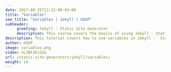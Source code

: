 ```yaml
---
date: 2017-09-25T13:12:00-04:00
title: "Variables"
seo_title: "Variables | Jekyll | GOUP"
subheader:
     greeting: Jekyll - Static Site Generator
     description: This course covers the basics of using Jekyll - Static Site Generator. Work your way through the videos/articles and I'll teach you everything you need to know to create a professional and scalable website or blog!
description: This tutorial covers how to use variables in Jekyll -  Static Site Generator.
author: GOUP
image: variables.png
video: nLJBF2KiOZw
url: /static-site-generators/jekyll/variables/
weight: 14
---
```

